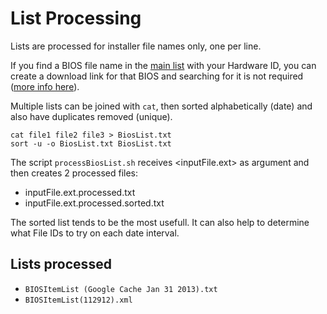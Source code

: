# List Processing
Lists are processed for installer file names only, one per line.

If you find a BIOS file name in the [main list](../BiosList.txt) with your Hardware ID, you can create a download link for that BIOS and searching for it is not required ([more info here](https://github.com/tavinus/SamsungBIOS#manual-download)).

Multiple lists can be joined with `cat`, then sorted alphabetically (date) and also have duplicates removed (unique).
```
cat file1 file2 file3 > BiosList.txt
sort -u -o BiosList.txt BiosList.txt
```

The script `processBiosList.sh` receives <inputFile.ext> as argument and then creates 2 processed files:
 - inputFile.ext.processed.txt
 - inputFile.ext.processed.sorted.txt

The sorted list tends to be the most usefull. It can also help to determine what File IDs to try on each date interval.

## Lists processed
 - `BIOSItemList (Google Cache Jan 31 2013).txt`
 - `BIOSItemList(112912).xml`
